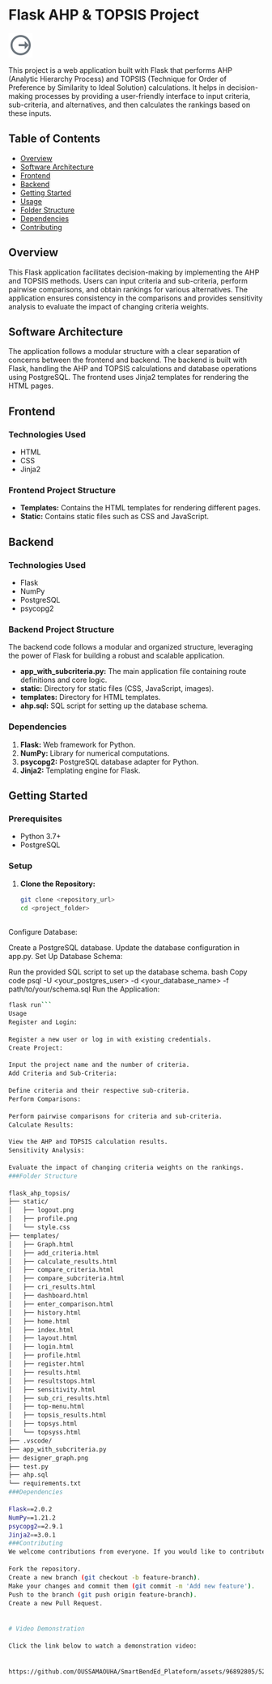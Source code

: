 # Flask AHP & TOPSIS Project
![logo](static/logout.png)

This project is a web application built with Flask that performs AHP (Analytic Hierarchy Process) and TOPSIS (Technique for Order of Preference by Similarity to Ideal Solution) calculations. It helps in decision-making processes by providing a user-friendly interface to input criteria, sub-criteria, and alternatives, and then calculates the rankings based on these inputs.

## Table of Contents

- [Overview](#overview)
- [Software Architecture](#software-architecture)
- [Frontend](#frontend)
- [Backend](#backend)
- [Getting Started](#getting-started)
- [Usage](#usage)
- [Folder Structure](#folder-structure)
- [Dependencies](#dependencies)
- [Contributing](#contributing)

## Overview

This Flask application facilitates decision-making by implementing the AHP and TOPSIS methods. Users can input criteria and sub-criteria, perform pairwise comparisons, and obtain rankings for various alternatives. The application ensures consistency in the comparisons and provides sensitivity analysis to evaluate the impact of changing criteria weights.

## Software Architecture

The application follows a modular structure with a clear separation of concerns between the frontend and backend. The backend is built with Flask, handling the AHP and TOPSIS calculations and database operations using PostgreSQL. The frontend uses Jinja2 templates for rendering the HTML pages.

## Frontend

### Technologies Used

- HTML
- CSS
- Jinja2

### Frontend Project Structure

- **Templates:** Contains the HTML templates for rendering different pages.
- **Static:** Contains static files such as CSS and JavaScript.

## Backend

### Technologies Used

- Flask
- NumPy
- PostgreSQL
- psycopg2

### Backend Project Structure

The backend code follows a modular and organized structure, leveraging the power of Flask for building a robust and scalable application.

- **app_with_subcriteria.py:** The main application file containing route definitions and core logic.
- **static:** Directory for static files (CSS, JavaScript, images).
- **templates:** Directory for HTML templates.
- **ahp.sql:** SQL script for setting up the database schema.

### Dependencies

1. **Flask:** Web framework for Python.
2. **NumPy:** Library for numerical computations.
3. **psycopg2:** PostgreSQL database adapter for Python.
4. **Jinja2:** Templating engine for Flask.

## Getting Started

### Prerequisites

- Python 3.7+
- PostgreSQL

### Setup

1. **Clone the Repository:**
   ```bash
   git clone <repository_url>
   cd <project_folder>



Configure Database:

Create a PostgreSQL database.
Update the database configuration in app.py.
Set Up Database Schema:

Run the provided SQL script to set up the database schema.
bash
Copy code
psql -U <your_postgres_user> -d <your_database_name> -f path/to/your/schema.sql
Run the Application:

```bash
flask run```
Usage
Register and Login:

Register a new user or log in with existing credentials.
Create Project:

Input the project name and the number of criteria.
Add Criteria and Sub-Criteria:

Define criteria and their respective sub-criteria.
Perform Comparisons:

Perform pairwise comparisons for criteria and sub-criteria.
Calculate Results:

View the AHP and TOPSIS calculation results.
Sensitivity Analysis:

Evaluate the impact of changing criteria weights on the rankings.
###Folder Structure

flask_ahp_topsis/
├── static/
│   ├── logout.png
│   ├── profile.png
│   └── style.css
├── templates/
│   ├── Graph.html
│   ├── add_criteria.html
│   ├── calculate_results.html
│   ├── compare_criteria.html
│   ├── compare_subcriteria.html
│   ├── cri_results.html
│   ├── dashboard.html
│   ├── enter_comparison.html
│   ├── history.html
│   ├── home.html
│   ├── index.html
│   ├── layout.html
│   ├── login.html
│   ├── profile.html
│   ├── register.html
│   ├── results.html
│   ├── resultstops.html
│   ├── sensitivity.html
│   ├── sub_cri_results.html
│   ├── top-menu.html
│   ├── topsis_results.html
│   ├── topsys.html
│   └── topsyss.html
├── .vscode/
├── app_with_subcriteria.py
├── designer_graph.png
├── test.py
├── ahp.sql
└── requirements.txt
###Dependencies

Flask==2.0.2
NumPy==1.21.2
psycopg2==2.9.1
Jinja2==3.0.1
###Contributing
We welcome contributions from everyone. If you would like to contribute, please follow these guidelines:

Fork the repository.
Create a new branch (git checkout -b feature-branch).
Make your changes and commit them (git commit -m 'Add new feature').
Push to the branch (git push origin feature-branch).
Create a new Pull Request.


# Video Demonstration

Click the link below to watch a demonstration video:


https://github.com/OUSSAMAOUHA/SmartBendEd_Plateform/assets/96892805/52db9341-e7e6-49ed-9984-da43071858ea
